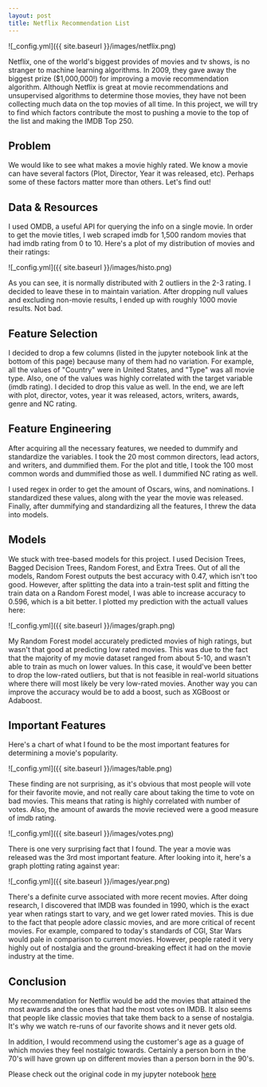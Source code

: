 ```yaml
---
layout: post
title: Netflix Recommendation List
---
```


![_config.yml]({{ site.baseurl }}/images/netflix.png)

Netflix, one of the world's biggest provides of movies and tv shows, is no stranger to machine learning algorithms. In 2009, they gave away the biggest prize ($1,000,000!) for improving a movie recommendation algorithm. Although Netflix is great at movie recommendations and unsupervised algorithms to determine those movies, they have not been collecting much data on the top movies of all time. In this project, we will try to find which factors contribute the most to pushing a movie to the top of the list and making the IMDB Top 250.

## Problem

We would like to see what makes a movie highly rated. We know a movie can have several factors (Plot, Director, Year it was released, etc). Perhaps some of these factors matter more than others. Let's find out!

## Data & Resources

I used OMDB, a useful API for querying the info on a single movie. In order to get the movie titles, I web scraped imdb for 1,500 random movies that had imdb rating from 0 to 10. Here's a plot of my distribution of movies and their ratings:

![_config.yml]({{ site.baseurl }}/images/histo.png)

As you can see, it is normally distributed with 2 outliers in the 2-3 rating. I decided to leave these in to maintain variation. After dropping null values and excluding non-movie results, I ended up with roughly 1000 movie results. Not bad.

## Feature Selection

I decided to drop a few columns (listed in the jupyter notebook link at the bottom of this page) because many of them had no variation. For example, all the values of "Country" were in United States, and "Type" was all movie type. Also, one of the values was highly correlated with the target variable (imdb rating). I decided to drop this value as well. In the end, we are left with plot, director, votes, year it was released, actors, writers, awards, genre and NC rating.

## Feature Engineering

After acquiring all the necessary features, we needed to dummify and standardize the variables. I took the 20 most common directors, lead actors, and writers, and dummified them. For the plot and title, I took the 100 most common words and dummified those as well. I dummified NC rating as well.

I used regex in order to get the amount of Oscars, wins, and nominations. I standardized these values, along with the year the movie was released. Finally, after dummifying and standardizing all the features, I threw the data into models.

## Models

We stuck with tree-based models for this project. I used Decision Trees, Bagged Decision Trees, Random Forest, and Extra Trees. Out of all the models, Random Forest outputs the best accuracy with 0.47, which isn't too good. However, after splitting the data into a train-test split and fitting the train data on a Random Forest model, I was able to increase accuracy to 0.596, which is a bit better. I plotted my prediction with the actuall values here:

![_config.yml]({{ site.baseurl }}/images/graph.png)

My Random Forest model accurately predicted movies of high ratings, but wasn't that good at predicting low rated movies. This was due to the fact that the majority of my movie dataset ranged from about 5-10, and wasn't able to train as much on lower values. In this case, it would've been better to drop the low-rated outliers, but that is not feasible in real-world situations where there will most likely be very low-rated movies. Another way you can improve the accuracy would be to add a boost, such as XGBoost or Adaboost.

## Important Features

Here's a chart of what I found to be the most important features for determining a movie's popularity.

![_config.yml]({{ site.baseurl }}/images/table.png)

These finding are not surprising, as it's obvious that most people will vote for their favorite movie, and not really care about taking the time to vote on bad movies. This means that rating is highly correlated with number of votes. Also, the amount of awards the movie recieved were a good measure of imdb rating.

![_config.yml]({{ site.baseurl }}/images/votes.png)

There is one very surprising fact that I found. The year a movie was released was the 3rd most important feature. After looking into it, here's a graph plotting rating against year:

![_config.yml]({{ site.baseurl }}/images/year.png)

There's a definite curve associated with more recent movies. After doing research, I discovered that IMDB was founded in 1990, which is the exact year when ratings start to vary, and we get lower rated movies. This is due to the fact that people adore classic movies, and are more critical of recent movies. For example, compared to today's standards of CGI, Star Wars would pale in comparison to current movies. However, people rated it very highly out of nostalgia and the ground-breaking effect it had on the movie industry at the time.

## Conclusion

My recommendation for Netflix would be add the movies that attained the most awards and the ones that had the most votes on IMDB. It also seems that people like classic movies that take them back to a sense of nostalgia. It's why we watch re-runs of our favorite shows and it never gets old.

In addition, I would recommend using the customer's age as a guage of which movies they feel nostalgic towards. Certainly a person born in the 70's will have grown up on different movies than a person born in the 90's. 

Please check out the original code in my jupyter notebook [here](https://git.generalassemb.ly/mdeguzman827/project-6-apis-randomforests/blob/master/netflix.ipynb)
